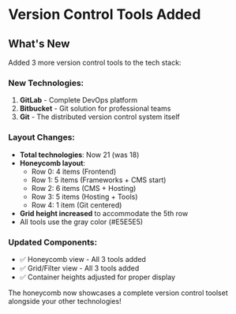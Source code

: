 # Version Control Tools Added

## What's New

Added 3 more version control tools to the tech stack:

### New Technologies:
1. **GitLab** - Complete DevOps platform
2. **Bitbucket** - Git solution for professional teams
3. **Git** - The distributed version control system itself

### Layout Changes:
- **Total technologies**: Now 21 (was 18)
- **Honeycomb layout**: 
  - Row 0: 4 items (Frontend)
  - Row 1: 5 items (Frameworks + CMS start)
  - Row 2: 6 items (CMS + Hosting)
  - Row 3: 5 items (Hosting + Tools)
  - Row 4: 1 item (Git centered)
- **Grid height increased** to accommodate the 5th row
- All tools use the gray color (#E5E5E5)

### Updated Components:
- ✅ Honeycomb view - All 3 tools added
- ✅ Grid/Filter view - All 3 tools added
- ✅ Container heights adjusted for proper display

The honeycomb now showcases a complete version control toolset alongside your other technologies!